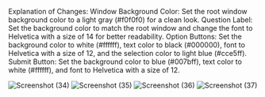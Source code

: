 Explanation of Changes:
Window Background Color: Set the root window background color to a light gray (#f0f0f0) for a clean look.
Question Label: Set the background color to match the root window and change the font to Helvetica with a size of 14 for better readability.
Option Buttons: Set the background color to white (#ffffff), text color to black (#000000), font to Helvetica with a size of 12, and the selection color to light blue (#cce5ff).
Submit Button: Set the background color to blue (#007bff), text color to white (#ffffff), and font to Helvetica with a size of 12.

![Screenshot (34)](https://github.com/user-attachments/assets/82ccfb77-3a9f-43c0-8f9c-e9700766bd50)
![Screenshot (35)](https://github.com/user-attachments/assets/a7d94028-804a-48cc-a530-1e0fc4288c0f)
![Screenshot (36)](https://github.com/user-attachments/assets/d0676559-751e-46ea-aa9a-5a1cfce32505)
![Screenshot (37)](https://github.com/user-attachments/assets/49a94f3c-ad80-4065-82a5-90ff05cdfa60)

